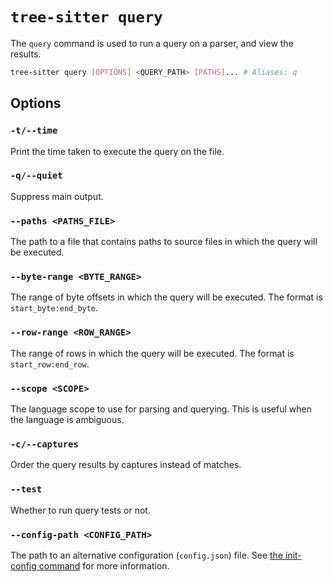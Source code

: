 # `tree-sitter query`

The `query` command is used to run a query on a parser, and view the results.

```bash
tree-sitter query [OPTIONS] <QUERY_PATH> [PATHS]... # Aliases: q
```

## Options

### `-t/--time`

Print the time taken to execute the query on the file.

### `-q/--quiet`

Suppress main output.

### `--paths <PATHS_FILE>`

The path to a file that contains paths to source files in which the query will be executed.

### `--byte-range <BYTE_RANGE>`

The range of byte offsets in which the query will be executed. The format is `start_byte:end_byte`.

### `--row-range <ROW_RANGE>`

The range of rows in which the query will be executed. The format is `start_row:end_row`.

### `--scope <SCOPE>`

The language scope to use for parsing and querying. This is useful when the language is ambiguous.

### `-c/--captures`

Order the query results by captures instead of matches.

### `--test`

Whether to run query tests or not.

### `--config-path <CONFIG_PATH>`

The path to an alternative configuration (`config.json`) file. See [the init-config command](./init-config.md) for more information.
